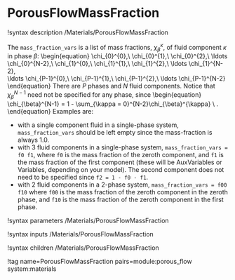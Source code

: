 # PorousFlowMassFraction

!syntax description /Materials/PorousFlowMassFraction

The `mass_fraction_vars` is a list of mass fractions, $\chi_{\beta}^{\kappa}$, of fluid component $\kappa$ in phase $\beta$:
\begin{equation}
\chi_{0}^{0},\ 
\chi_{0}^{1},\ 
\chi_{0}^{2},\ \ldots
\chi_{0}^{N-2},\ 
\chi_{1}^{0},\ 
\chi_{1}^{1},\ 
\chi_{1}^{2},\ \ldots
\chi_{1}^{N-2},\
\ldots
\chi_{P-1}^{0},\ 
\chi_{P-1}^{1},\ 
\chi_{P-1}^{2},\ \ldots
\chi_{P-1}^{N-2}
\end{equation}
There are $P$ phases and $N$ fluid components.  Notice that $\chi_{\beta}^{N-1}$ need not be specified for any phase, since
\begin{equation}
\chi_{\beta}^{N-1} = 1 - \sum_{\kappa = 0}^{N-2}\chi_{\beta}^{\kappa} \ .
\end{equation}
Examples are:

- with a single component fluid in a single-phase system, `mass_fraction_vars` should be left empty since the mass-fraction is always 1.0.
- with 3 fluid components in a single-phase system, `mass_fraction_vars = f0 f1`, where `f0` is the mass fraction of the zeroth component, and `f1` is the mass fraction of the first component (these will be AuxVariables or Variables, depending on your model).  The second component does not need to be specified since `f2 = 1 - f0 - f1`.
- with 2 fluid components in a 2-phase system, `mass_fraction_vars = f00 f10` where `f00` is the mass fraction of the zeroth component in the zeroth phase, and `f10` is the mass fraction of the zeroth component in the first phase.


!syntax parameters /Materials/PorousFlowMassFraction

!syntax inputs /Materials/PorousFlowMassFraction

!syntax children /Materials/PorousFlowMassFraction

!tag name=PorousFlowMassFraction pairs=module:porous_flow system:materials
